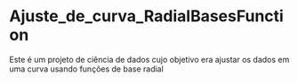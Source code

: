 # Ajuste_de_curva_RadialBasesFunction
Este é um projeto de ciência de dados cujo objetivo era ajustar os dados em uma curva usando funções de base radial
